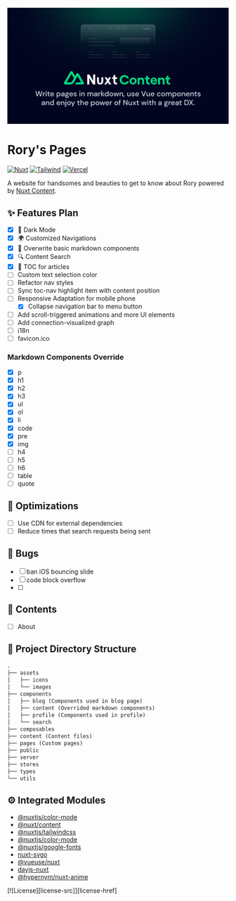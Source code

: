 [![nuxt-content-social-card](https://github.com/nuxt/content/blob/main/docs/public/social-card.png?raw=true)](https://content.nuxt.com)

# Rory's Pages

[![Nuxt][nuxt-src]][nuxt-href]
[![Tailwind][tailwind-src]][tailwind-href]
[![Vercel][vercel-src]][vercel-href]

A website for handsomes and beauties to get to know about Rory powered by [Nuxt Content](https://content.nuxt.com/).

## ✨ Features Plan

- [x] 🌛 Dark Mode
- [x] 🌍 Customized Navigations
- [x] 🔧 Overwrite basic markdown components
- [x] 🔍 Content Search
- [x] 📄 TOC for articles
- [ ] Custom text selection color
- [ ] Refactor nav styles
- [ ] Sync toc-nav highlight item with content position
- [ ] Responsive Adaptation for mobile phone
    - [x] Collapse navigation bar to menu button
- [ ] Add scroll-triggered animations and more UI elements
- [ ] Add connection-visualized graph
- [ ] i18n
- [ ] favicon.ico

### Markdown Components Override

- [x] p
- [x] h1
- [x] h2
- [x] h3
- [x] ul
- [x] ol
- [x] li
- [x] code
- [x] pre
- [x] img
- [ ] h4
- [ ] h5
- [ ] h6
- [ ] table
- [ ] quote

## 🚀 Optimizations

- [ ] Use CDN for external dependencies
- [ ] Reduce times that search requests being sent

## 🐛 Bugs

- [ ] ban iOS bouncing slide
- [ ] code block overflow
- [ ] 

## 📄 Contents

- [ ] About

## 📁 Project Directory Structure
```
.
├── assets
│   ├── icons
│   └── images
├── components
│   ├── blog (Components used in blog page)
│   ├── content (Overrided markdown components)
│   ├── profile (Components used in profile)
│   └── search
├── composables
├── content (Content files)
├── pages (Custom pages)
├── public
├── server
├── stores
├── types
└── utils
```

## ⚙️ Integrated Modules

- [@nuxtjs/color-mode](https://nuxt.com/modules/color-mode)
- [@nuxt/content](https://content.nuxt.com/)
- [@nuxtjs/tailwindcss](https://tailwindcss.nuxtjs.org/)
- [@nuxtjs/color-mode](https://color-mode.nuxtjs.org/)
- [@nuxtjs/google-fonts](https://google-fonts.nuxtjs.org/)
- [nuxt-svgo](https://nuxt.com/modules/nuxt-svgo)
- [@vueuse/nuxt](https://vueuse.org/nuxt/README.html)
- [dayjs-nuxt](https://nuxt.com/modules/dayjs)
- [@hypernym/nuxt-anime](https://nuxt.com/modules/animejs)


[tailwind-src]: https://img.shields.io/badge/Tailwind-000000?logo=TailwindCSS
[tailwind-href]: https://tailwindcss.com/


[nuxt-src]: https://img.shields.io/badge/Nuxt-18181B?logo=nuxt.js
[nuxt-href]: https://nuxt.com
[![License][license-src]][license-href]

[vercel-src]: https://img.shields.io/badge/vercel-000000?logo=Vercel
[vercel-href]: https://vercel.com